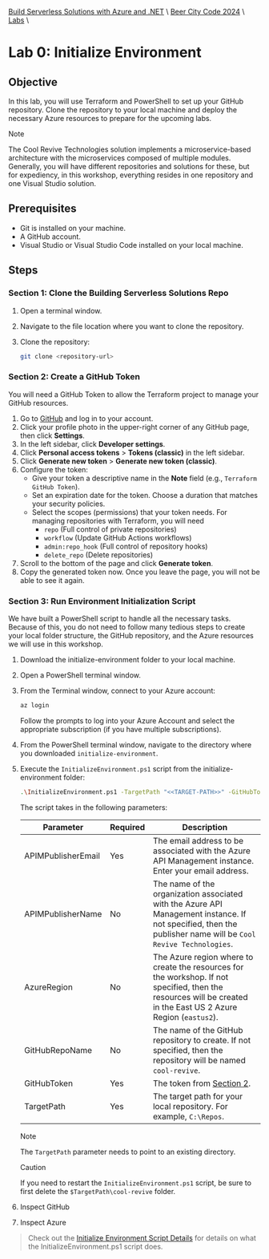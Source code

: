 [Build Serverless Solutions with Azure and .NET](../../../README.md) \ [Beer City Code 2024](../README.md) \ [Labs](README.md) \

# Lab 0: Initialize Environment

## Objective

In this lab, you will use Terraform and PowerShell to set up your GitHub repository. Clone the repository to your local machine and deploy the necessary Azure resources to prepare for the upcoming labs.

> [!note]
>
> The Cool Revive Technologies solution implements a microservice-based architecture with the microservices composed of multiple modules. Generally, you will have different repositories and solutions for these, but for expediency, in this workshop, everything resides in one repository and one Visual Studio solution.

## Prerequisites

- Git is installed on your machine.
- A GitHub account.
- Visual Studio or Visual Studio Code installed on your local machine.

## Steps

### Section 1: Clone the Building Serverless Solutions Repo

1. Open a terminal window.

2. Navigate to the file location where you want to clone the repository.

3. Clone the repository:

   ```sh
   git clone <repository-url>
   ```

   

### Section 2: Create a GitHub Token

You will need a GitHub Token to allow the Terraform project to manage your GitHub resources.

1. Go to [GitHub](https://github.com) and log in to your account.
2. Click your profile photo in the upper-right corner of any GitHub page, then click **Settings**.
3. In the left sidebar, click **Developer settings**.
4. Click **Personal access tokens** > **Tokens (classic)** in the left sidebar.
5. Click **Generate new token** > **Generate new token (classic)**.
6. Configure the token:
   - Give your token a descriptive name in the **Note** field (e.g., `Terraform GitHub Token`).
   - Set an expiration date for the token. Choose a duration that matches your security policies.
   - Select the scopes (permissions) that your token needs. For managing repositories with Terraform, you will need
     - `repo` (Full control of private repositories)
     - `workflow` (Update GitHub Actions workflows)
     - `admin:repo_hook` (Full control of repository hooks)
     - `delete_repo` (Delete repositories)
7. Scroll to the bottom of the page and click **Generate token**.
8. Copy the generated token now. Once you leave the page, you will not be able to see it again.

### Section 3: Run Environment Initialization Script

We have built a PowerShell script to handle all the necessary tasks. Because of this, you do not need to follow many tedious steps to create your local folder structure, the GitHub repository, and the Azure resources we will use in this workshop.

1. Download the initialize-environment folder to your local machine.

2. Open a PowerShell terminal window.

3. From the Terminal window, connect to your Azure account:

   ```sh
   az login
   ```

   Follow the prompts to log into your Azure Account and select the appropriate subscription (if you have multiple subscriptions).

4. From the PowerShell terminal window, navigate to the directory where you downloaded `initialize-environment`.

5. Execute the `InitializeEnvironment.ps1` script from the initialize-environment folder:

   ```sh
   .\InitializeEnvironment.ps1 -TargetPath "<<TARGET-PATH>>" -GitHubToken "<<GITHUB_TOKEN>>" -APIMPublisherEmail "<<YOUR-EMAIL-ADDRESS>>"
   ```

   The script takes in the following parameters:

   | Parameter          | Required | Description                                                  |
   | ------------------ | -------- | ------------------------------------------------------------ |
   | APIMPublisherEmail | Yes      | The email address to be associated with the Azure API Management instance. Enter your email address. |
   | APIMPublisherName  | No       | The name of the organization associated with the Azure API Management instance. If not specified, then the publisher name will be `Cool Revive Technologies`. |
   | AzureRegion        | No       | The Azure region where to create the resources for the workshop. If not specified, then the resources will be created in the East US 2 Azure Region (`eastus2`). |
   | GitHubRepoName     | No       | The name of the GitHub repository to create. If not specified, then the repository will be named `cool-revive`. |
   | GitHubToken        | Yes      | The token from [Section 2](#section-2-create-a-github-token). |
   | TargetPath         | Yes      | The target path for your local repository. For example, `C:\Repos`. |

   > [!NOTE]
   >
   > The `TargetPath` parameter needs to point to an existing directory.

   > [!CAUTION]
   >
   > If you need to restart the `InitializeEnvironment.ps1` script, be sure to first delete the `$TargetPath\cool-revive` folder.

6. Inspect GitHub

7. Inspect Azure

> Check out the [Initialize Environment Script Details](initialize-environment-script-details.md) for details on what the InitializeEnvironment.ps1 script does.

